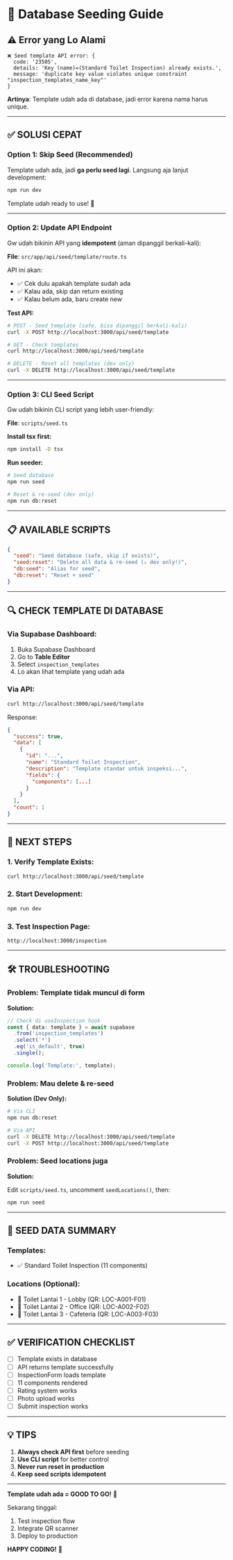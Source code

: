# 🌱 Database Seeding Guide

## ⚠️ Error yang Lo Alami

```
❌ Seed template API error: {
  code: '23505',
  details: 'Key (name)=(Standard Toilet Inspection) already exists.',
  message: 'duplicate key value violates unique constraint "inspection_templates_name_key"'
}
```

**Artinya**: Template udah ada di database, jadi error karena nama harus unique.

---

## ✅ SOLUSI CEPAT

### **Option 1: Skip Seed (Recommended)**

Template udah ada, jadi **ga perlu seed lagi**. Langsung aja lanjut development:

```bash
npm run dev
```

Template udah ready to use! 🎉

---

### **Option 2: Update API Endpoint**

Gw udah bikinin API yang **idempotent** (aman dipanggil berkali-kali):

**File**: `src/app/api/seed/template/route.ts`

API ini akan:

- ✅ Cek dulu apakah template sudah ada
- ✅ Kalau ada, skip dan return existing
- ✅ Kalau belum ada, baru create new

**Test API:**

```bash
# POST - Seed template (safe, bisa dipanggil berkali-kali)
curl -X POST http://localhost:3000/api/seed/template

# GET - Check templates
curl http://localhost:3000/api/seed/template

# DELETE - Reset all templates (dev only)
curl -X DELETE http://localhost:3000/api/seed/template
```

---

### **Option 3: CLI Seed Script**

Gw udah bikinin CLI script yang lebih user-friendly:

**File**: `scripts/seed.ts`

**Install tsx first:**

```bash
npm install -D tsx
```

**Run seeder:**

```bash
# Seed database
npm run seed

# Reset & re-seed (dev only)
npm run db:reset
```

---

## 📋 AVAILABLE SCRIPTS

```json
{
  "seed": "Seed database (safe, skip if exists)",
  "seed:reset": "Delete all data & re-seed (⚠️ dev only!)",
  "db:seed": "Alias for seed",
  "db:reset": "Reset + seed"
}
```

---

## 🔍 CHECK TEMPLATE DI DATABASE

### **Via Supabase Dashboard:**

1. Buka Supabase Dashboard
2. Go to **Table Editor**
3. Select `inspection_templates`
4. Lo akan lihat template yang udah ada

### **Via API:**

```bash
curl http://localhost:3000/api/seed/template
```

Response:

```json
{
  "success": true,
  "data": [
    {
      "id": "...",
      "name": "Standard Toilet Inspection",
      "description": "Template standar untuk inspeksi...",
      "fields": {
        "components": [...]
      }
    }
  ],
  "count": 1
}
```

---

## 🚀 NEXT STEPS

### **1. Verify Template Exists:**

```bash
curl http://localhost:3000/api/seed/template
```

### **2. Start Development:**

```bash
npm run dev
```

### **3. Test Inspection Page:**

```
http://localhost:3000/inspection
```

---

## 🛠️ TROUBLESHOOTING

### **Problem: Template tidak muncul di form**

**Solution:**

```typescript
// Check di useInspection hook
const { data: template } = await supabase
  .from('inspection_templates')
  .select('*')
  .eq('is_default', true)
  .single();

console.log('Template:', template);
```

### **Problem: Mau delete & re-seed**

**Solution (Dev Only):**

```bash
# Via CLI
npm run db:reset

# Via API
curl -X DELETE http://localhost:3000/api/seed/template
curl -X POST http://localhost:3000/api/seed/template
```

### **Problem: Seed locations juga**

**Solution:**

Edit `scripts/seed.ts`, uncomment `seedLocations()`, then:

```bash
npm run seed
```

---

## 📝 SEED DATA SUMMARY

### **Templates:**

- ✅ Standard Toilet Inspection (11 components)

### **Locations (Optional):**

- 📍 Toilet Lantai 1 - Lobby (QR: LOC-A001-F01)
- 📍 Toilet Lantai 2 - Office (QR: LOC-A002-F02)
- 📍 Toilet Lantai 3 - Cafeteria (QR: LOC-A003-F03)

---

## ✅ VERIFICATION CHECKLIST

- [ ] Template exists in database
- [ ] API returns template successfully
- [ ] InspectionForm loads template
- [ ] 11 components rendered
- [ ] Rating system works
- [ ] Photo upload works
- [ ] Submit inspection works

---

## 💡 TIPS

1. **Always check API first** before seeding
2. **Use CLI script** for better control
3. **Never run reset in production**
4. **Keep seed scripts idempotent**

---

**Template udah ada = GOOD TO GO!** 🎉

Sekarang tinggal:

1. Test inspection flow
2. Integrate QR scanner
3. Deploy to production

**HAPPY CODING!** 🚀
